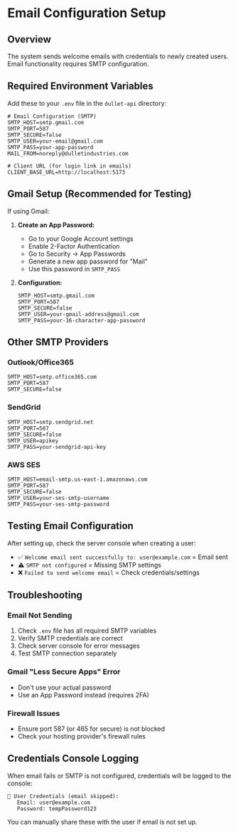 # Email Configuration Setup

## Overview
The system sends welcome emails with credentials to newly created users. Email functionality requires SMTP configuration.

## Required Environment Variables

Add these to your `.env` file in the `dullet-api` directory:

```env
# Email Configuration (SMTP)
SMTP_HOST=smtp.gmail.com
SMTP_PORT=587
SMTP_SECURE=false
SMTP_USER=your-email@gmail.com
SMTP_PASS=your-app-password
MAIL_FROM=noreply@dulletindustries.com

# Client URL (for login link in emails)
CLIENT_BASE_URL=http://localhost:5173
```

## Gmail Setup (Recommended for Testing)

If using Gmail:

1. **Create an App Password:**
   - Go to your Google Account settings
   - Enable 2-Factor Authentication
   - Go to Security → App Passwords
   - Generate a new app password for "Mail"
   - Use this password in `SMTP_PASS`

2. **Configuration:**
   ```env
   SMTP_HOST=smtp.gmail.com
   SMTP_PORT=587
   SMTP_SECURE=false
   SMTP_USER=your-gmail-address@gmail.com
   SMTP_PASS=your-16-character-app-password
   ```

## Other SMTP Providers

### Outlook/Office365
```env
SMTP_HOST=smtp.office365.com
SMTP_PORT=587
SMTP_SECURE=false
```

### SendGrid
```env
SMTP_HOST=smtp.sendgrid.net
SMTP_PORT=587
SMTP_SECURE=false
SMTP_USER=apikey
SMTP_PASS=your-sendgrid-api-key
```

### AWS SES
```env
SMTP_HOST=email-smtp.us-east-1.amazonaws.com
SMTP_PORT=587
SMTP_SECURE=false
SMTP_USER=your-ses-smtp-username
SMTP_PASS=your-ses-smtp-password
```

## Testing Email Configuration

After setting up, check the server console when creating a user:
- ✅ `Welcome email sent successfully to: user@example.com` = Email sent
- ⚠️ `SMTP not configured` = Missing SMTP settings
- ❌ `Failed to send welcome email` = Check credentials/settings

## Troubleshooting

### Email Not Sending
1. Check `.env` file has all required SMTP variables
2. Verify SMTP credentials are correct
3. Check server console for error messages
4. Test SMTP connection separately

### Gmail "Less Secure Apps" Error
- Don't use your actual password
- Use an App Password instead (requires 2FA)

### Firewall Issues
- Ensure port 587 (or 465 for secure) is not blocked
- Check your hosting provider's firewall rules

## Credentials Console Logging

When email fails or SMTP is not configured, credentials will be logged to the console:
```
📧 User Credentials (email skipped):
   Email: user@example.com
   Password: tempPassword123
```

You can manually share these with the user if email is not set up.






